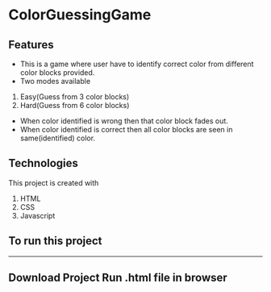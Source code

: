 # ColorGuessingGame
## Features
* This is a game where user have to identify correct color from different color blocks provided.
* Two modes available
1. Easy(Guess from 3 color blocks)
2. Hard(Guess from 6 color blocks)
* When color identified is wrong then that color block fades out.
* When color identified is correct then all color blocks are seen in same(identified) color.

## Technologies
This project is created with
1. HTML
2. CSS 
3. Javascript

## To run this project
---
Download Project
Run .html file in browser
---
